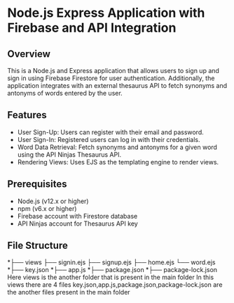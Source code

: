 # Node.js Express Application with Firebase and API Integration

## Overview

This is a Node.js and Express application that allows users to sign up and sign in using Firebase Firestore for user authentication. Additionally, the application integrates with an external thesaurus API to fetch synonyms and antonyms of words entered by the user.

## Features

- User Sign-Up: Users can register with their email and password.
- User Sign-In: Registered users can log in with their credentials.
- Word Data Retrieval: Fetch synonyms and antonyms for a given word using the API Ninjas Thesaurus API.
- Rendering Views: Uses EJS as the templating engine to render views.

## Prerequisites

- Node.js (v12.x or higher)
- npm (v6.x or higher)
- Firebase account with Firestore database
- API Ninjas account for Thesaurus API key

## File Structure

*├── views
    ├── signin.ejs
    ├── signup.ejs
    ├── home.ejs
    └── word.ejs
*├── key.json
*├── app.js
*├── package.json
*├── package-lock.json
Here views is the another folder that is present in the main folder
In this views there are 4 files 
key.json,app.js,package.json,package-lock.json are the another files present in the main folder
